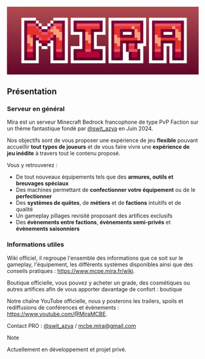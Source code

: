 ![banner](banner_mira_red_white.png)
## Présentation

### Serveur en général
Mira est un serveur Minecraft Bedrock francophone de type PvP Faction sur un thème fantastique fondé par [@swit_azya](https://discord.com/users/762264222058676234) en Juin 2024.

Nos objectifs sont de vous proposer une expérience de jeu **flexible** pouvant accueillir **tout types de joueurs** et de vous faire vivre une **expérience de jeu inédite** à travers tout le contenu proposé.
 
Vous y retrouverez : 
- De tout nouveaux équipements tels que des **armures, outils et breuvages spéciaux**
- Des machines permettant de **confectionner votre équipement** ou de le **perfectionner**
- Des **systèmes de quêtes**, de **métiers** et de **factions** intuitifs et de qualité 
- Un gameplay pillages revisité proposant des artifices exclusifs
- Des **évènements entre factions**, **évènements semi-privés** et **évènements saisonniers**
### Informations utiles
Wiki officiel, il regroupe l'ensemble des informations que ce soit sur le gameplay, l'équipement, les différents systèmes disponibles ainsi que des conseils pratiques : https://www.mcpe.mira.fr/wiki.

Boutique officielle, vous pouvez y acheter un grade, des cosmétiques ou autres artifices afin de vous apporter davantage de confort : ⁠boutique 

Notre chaîne YouTube officielle, nous y posterons les trailers, spoils et rediffusions de conférences et évènements : https://www.youtube.com/@MiraMCBE.

Contact PRO : [@swit_azya](https://discord.com/users/762264222058676234) / mcbe.mira@gmail.com

> [!Note]
> Actuellement en développement et projet privé.
